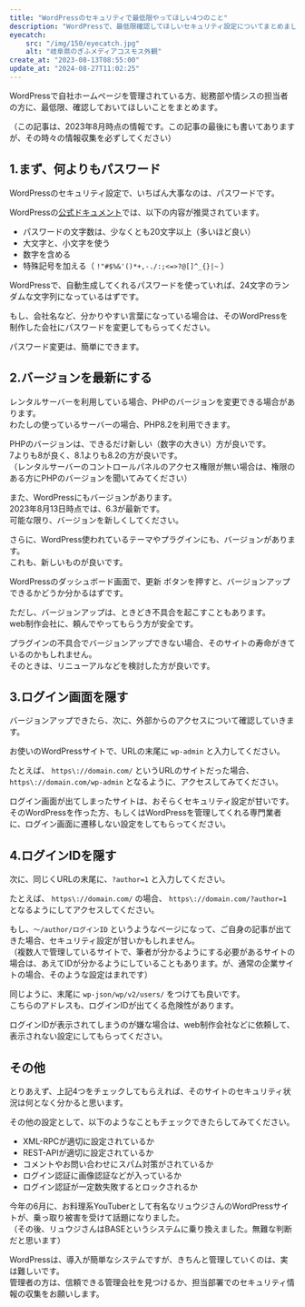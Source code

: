 ```yaml
---
title: "WordPressのセキュリティで最低限やってほしい4つのこと"
description: "WordPressで、最低限確認してほしいセキュリティ設定についてまとめました。"
eyecatch: 
    src: "/img/150/eyecatch.jpg"
    alt: "岐阜県のぎふメディアコスモス外観"
create_at: "2023-08-13T08:55:00"
update_at: "2024-08-27T11:02:25"
---
```


WordPressで自社ホームページを管理されている方、総務部や情シスの担当者の方に、最低限、確認しておいてほしいことをまとめます。

（この記事は、2023年8月時点の情報です。この記事の最後にも書いてありますが、その時々の情報収集を必ずしてください）

## 1.まず、何よりもパスワード

WordPressのセキュリティ設定で、いちばん大事なのは、パスワードです。

WordPressの[公式ドキュメント](https://wordpress.org/documentation/article/password-best-practices/)では、以下の内容が推奨されています。

- パスワードの文字数は、少なくとも20文字以上（多いほど良い）
- 大文字と、小文字を使う
- 数字を含める
- 特殊記号を加える（ `!"#$%&'()*+,-./:;<=>?@[]^_{}|~` ）

WordPressで、自動生成してくれるパスワードを使っていれば、24文字のランダムな文字列になっているはずです。

もし、会社名など、分かりやすい言葉になっている場合は、そのWordPressを制作した会社にパスワードを変更してもらってください。

パスワード変更は、簡単にできます。

## 2.バージョンを最新にする

レンタルサーバーを利用している場合、PHPのバージョンを変更できる場合があります。  
わたしの使っているサーバーの場合、PHP8.2を利用できます。

PHPのバージョンは、できるだけ新しい（数字の大きい）方が良いです。  
7よりも8が良く、8.1よりも8.2の方が良いです。  
（レンタルサーバーのコントロールパネルのアクセス権限が無い場合は、権限のある方にPHPのバージョンを聞いてみてください）

また、WordPressにもバージョンがあります。  
2023年8月13日時点では、6.3が最新です。  
可能な限り、バージョンを新しくしてください。

さらに、WordPress使われているテーマやプラグインにも、バージョンがあります。  
これも、新しいものが良いです。

WordPressのダッシュボード画面で、更新 ボタンを押すと、バージョンアップできるかどうか分かるはずです。

ただし、バージョンアップは、ときどき不具合を起こすこともあります。  
web制作会社に、頼んでやってもらう方が安全です。

プラグインの不具合でバージョンアップできない場合、そのサイトの寿命がきているのかもしれません。  
そのときは、リニューアルなどを検討した方が良いです。

## 3.ログイン画面を隠す

バージョンアップできたら、次に、外部からのアクセスについて確認していきます。

お使いのWordPressサイトで、URLの末尾に `wp-admin` と入力してください。

たとえば、 `https\://domain.com/` というURLのサイトだった場合、`https\://domain.com/wp-admin` となるように、アクセスしてみてください。

ログイン画面が出てしまったサイトは、おそらくセキュリティ設定が甘いです。  
そのWordPressを作った方、もしくはWordPressを管理してくれる専門業者に、ログイン画面に遷移しない設定をしてもらってください。

## 4.ログインIDを隠す

次に、同じくURLの末尾に、`?author=1` と入力してください。

たとえば、 `https\://domain.com/` の場合、 `https\://domain.com/?author=1` となるようにしてアクセスしてください。

もし、`～/author/ログインID` というようなページになって、ご自身の記事が出てきた場合、セキュリティ設定が甘いかもしれません。  
（複数人で管理しているサイトで、筆者が分かるようにする必要があるサイトの場合は、あえてIDが分かるようにしていることもあります。が、通常の企業サイトの場合、そのような設定はまれです）

同じように、末尾に `wp-json/wp/v2/users/` をつけても良いです。  
こちらのアドレスも、ログインIDが出てくる危険性があります。

ログインIDが表示されてしまうのが嫌な場合は、web制作会社などに依頼して、表示されない設定にしてもらってください。

## その他

とりあえず、上記4つをチェックしてもらえれば、そのサイトのセキュリティ状況は何となく分かると思います。

その他の設定として、以下のようなこともチェックできたらしてみてください。

- XML-RPCが適切に設定されているか
- REST-APIが適切に設定されているか
- コメントやお問い合わせにスパム対策がされているか
- ログイン認証に画像認証などが入っているか
- ログイン認証が一定数失敗するとロックされるか

今年の6月に、お料理系YouTuberとして有名なリュウジさんのWordPressサイトが、乗っ取り被害を受けて話題になりました。  
（その後、リュウジさんはBASEというシステムに乗り換えました。無難な判断だと思います）

WordPressは、導入が簡単なシステムですが、きちんと管理していくのは、実は難しいです。  
管理者の方は、信頼できる管理会社を見つけるか、担当部署でのセキュリティ情報の収集をお願いします。
